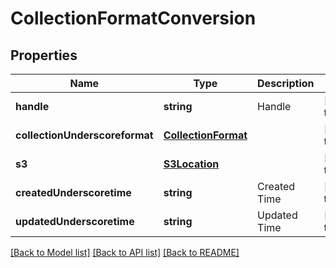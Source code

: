 # CollectionFormatConversion

## Properties
Name | Type | Description | Notes
------------ | ------------- | ------------- | -------------
**handle** | **string** | Handle | [default to null]
**collectionUnderscoreformat** | [**CollectionFormat**](CollectionFormat.md) |  | [default to null]
**s3** | [**S3Location**](S3Location.md) |  | [default to null]
**createdUnderscoretime** | **string** | Created Time | [default to null]
**updatedUnderscoretime** | **string** | Updated Time | [default to null]

[[Back to Model list]](../README.md#documentation-for-models) [[Back to API list]](../README.md#documentation-for-api-endpoints) [[Back to README]](../README.md)


